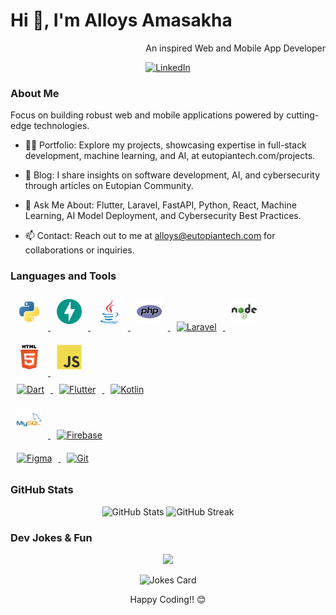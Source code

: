 # Hi 👋, I'm Alloys Amasakha
<p align="right">
An inspired Web and Mobile App Developer
</p>



<p align="center">
  <a href="https://linkedin.com/in/alloys-amasakha-681886255/" target="_blank">
    <img src="https://img.shields.io/badge/-LinkedIn-blue?style=for-the-badge&logo=Linkedin" alt="LinkedIn" />
  </a>
</p>

### About Me
Focus on building robust web and mobile applications powered by cutting-edge technologies.

- 👨‍💻 Portfolio: Explore my projects, showcasing expertise in full-stack development, machine learning, and AI, at eutopiantech.com/projects.

- 📝 Blog: I share insights on software development, AI, and cybersecurity through articles on Eutopian Community.

- 💬 Ask Me About: Flutter, Laravel, FastAPI, Python, React, Machine Learning, AI Model Deployment, and Cybersecurity Best Practices.

- 📫 Contact: Reach out to me at alloys@eutopiantech.com for collaborations or inquiries.


### Languages and Tools
<p align="left">
  <!-- Backend Technologies -->
  <a href="https://www.python.org" target="_blank" title="Python">
    <img src="https://raw.githubusercontent.com/devicons/devicon/master/icons/python/python-original.svg" alt="Python" width="40" height="40" style="margin: 10px;"/>
  </a>
  <a href="https://fastapi.tiangolo.com" target="_blank" title="FastAPI">
    <img src="https://raw.githubusercontent.com/devicons/devicon/master/icons/fastapi/fastapi-original.svg" alt="FastAPI" width="40" height="40" style="margin: 10px;"/>
  </a>
  <a href="https://www.java.com" target="_blank" title="Java">
    <img src="https://raw.githubusercontent.com/devicons/devicon/master/icons/java/java-original.svg" alt="Java" width="40" height="40" style="margin: 10px;"/>
  </a>
  <a href="https://www.php.net" target="_blank" title="PHP">
    <img src="https://raw.githubusercontent.com/devicons/devicon/master/icons/php/php-original.svg" alt="PHP" width="40" height="40" style="margin: 10px;"/>
  </a>
  <a href="https://laravel.com" target="_blank" title="Laravel">
    <img src="https://www.vectorlogo.zone/logos/laravel/laravel-ar21.svg" alt="Laravel" width="40" height="40" style="margin: 10px;"/>
  </a>
  <a href="https://nodejs.org" target="_blank" title="Node.js">
    <img src="https://raw.githubusercontent.com/devicons/devicon/master/icons/nodejs/nodejs-original-wordmark.svg" alt="Node.js" width="40" height="40" style="margin: 10px;"/>
  </a>
  <br/>

  <!-- Frontend Technologies -->
  <a href="https://developer.mozilla.org/en-US/docs/Web/HTML" target="_blank" title="HTML5">
    <img src="https://raw.githubusercontent.com/devicons/devicon/master/icons/html5/html5-original-wordmark.svg" alt="HTML5" width="40" height="40" style="margin: 10px;"/>
  </a>
  <a href="https://developer.mozilla.org/en-US/docs/Web/JavaScript" target="_blank" title="JavaScript">
    <img src="https://raw.githubusercontent.com/devicons/devicon/master/icons/javascript/javascript-original.svg" alt="JavaScript" width="40" height="40" style="margin: 10px;"/>
  </a>
  <br/>

  <!-- Mobile Development -->
  <a href="https://dart.dev" target="_blank" title="Dart">
    <img src="https://www.vectorlogo.zone/logos/dartlang/dartlang-icon.svg" alt="Dart" width="40" height="40" style="margin: 10px;"/>
  </a>
  <a href="https://flutter.dev" target="_blank" title="Flutter">
    <img src="https://www.vectorlogo.zone/logos/flutterio/flutterio-icon.svg" alt="Flutter" width="40" height="40" style="margin: 10px;"/>
  </a>
  <a href="https://kotlinlang.org" target="_blank" title="Kotlin">
    <img src="https://www.vectorlogo.zone/logos/kotlinlang/kotlinlang-icon.svg" alt="Kotlin" width="40" height="40" style="margin: 10px;"/>
  </a>
  <br/>

  <!-- Databases and Cloud -->
  <a href="https://www.mysql.com" target="_blank" title="MySQL">
    <img src="https://raw.githubusercontent.com/devicons/devicon/master/icons/mysql/mysql-original-wordmark.svg" alt="MySQL" width="40" height="40" style="margin: 10px;"/>
  </a>
  <a href="https://firebase.google.com" target="_blank" title="Firebase">
    <img src="https://www.vectorlogo.zone/logos/firebase/firebase-icon.svg" alt="Firebase" width="40" height="40" style="margin: 10px;"/>
  </a>
  <br/>

  <!-- Tools -->
  <a href="https://www.figma.com" target="_blank" title="Figma">
    <img src="https://www.vectorlogo.zone/logos/figma/figma-icon.svg" alt="Figma" width="40" height="40" style="margin: 10px;"/>
  </a>
  <a href="https://git-scm.com" target="_blank" title="Git">
    <img src="https://www.vectorlogo.zone/logos/git-scm/git-scm-icon.svg" alt="Git" width="40" height="40" style="margin: 10px;"/>
  </a>
</p>

### GitHub Stats
<p align="center">
  <img src="https://github-readme-stats.vercel.app/api?username=alloys9&show_icons=true&theme=radical" alt="GitHub Stats" />
  <img src="https://github-readme-streak-stats.herokuapp.com/?user=alloys9&theme=radical" alt="GitHub Streak" />
</p>


### Dev Jokes & Fun
<p align="center">
  <img src="https://media4.giphy.com/media/v1.Y2lkPTc5MGI3NjExZGl6MGJzeGtlbDYwMnh2ZjdjeXozenlqdHlkN2VlbGl0YTl1eWQ2MCZlcD12MV9pbnRlcm5hbF9naWZfYnlfaWQmY3Q9Zw/kbRb4eyCNC0aMz5x68/giphy.webp" width="200" />
</p>

<p align="center">
  <img src="https://readme-jokes.vercel.app/api" alt="Jokes Card" />
</p>

<p align="center">Happy Coding!! 😊</p>
